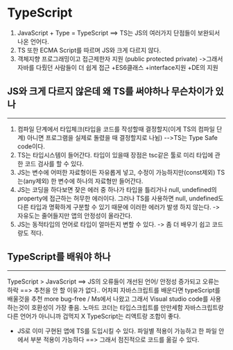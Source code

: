 # TypeScript
1. JavaScript + Type = TypeScript ==> TS는 JS의 여러가지 단점들이 보완되서 나온 언어다.
2. TS 또한 ECMA Script를 따르며 JS와 크게 다르지 않다.
3. 객체지향 프로그래밍이고
   접근제한자 지원 (public protected private) ->그래서 자바를 다뤘던 사람들이 더 쉽게 접근
+ES6클래스
+interface지원
+DE의 지원 


## JS와 크게 다르지 않은데 왜 TS를 써야하나 무슨차이가 있나
---
1. 컴파일 단계에서 타입체크(타입을 코드를 작성할때 결정할지(이게 TS의 컴파일 단계) 아니면 프로그램을 실제로 돌렸을 때 결정할지로 나뉨) -->TS는 Type Safe code이다.
2. TS는 타입시스템이 들어간다. 타입이 있을때 장점은 tsc같은 툴로 미리 타입에 관한 코드 검사를 할 수 있다.
3. JS는 변수에 어떠한 자료형이든 자유롭게 넣고, 수정이 가능하지만(const제외) TS는(any제외) 한 변수에 하나의 자료형만 들어간다.
4. JS는 코딩을 하다보면 잦은 에러 중 하나가 타입을 틀리거나 null, undefined의 property에 접근하는 허무한 에러이다. 
그러나 TS를 사용하면 null, undefined도 다른 타입과 명확하게 구분할 수 있기 때문에 이러한 에러가 발생 하지 않는다. -> 자유도는 줄어들지만 앱의 안정성이 올라간다.
5. JS는 동적타입의 언어로 타입이 얼마든지 변할 수 있다. -> 좀 더 배우기 쉽고 코드량도 적다. 

## TypeScript를 배워야 하나
---
TypeScript > JavaScript ==> JS의 오류들이 개선된 언어/ 안정성 증가되고 오류는 하락 ==> 추천을 안 할 이유가 없다..
어차피 자바스크립트를 배운다면 typeScript를 배울것을 추천 more bug-free / Ms에서 나왔고 그래서 Visual studio code를 사용하는것이 호환성이 가장 좋음.
노마드 코더는 타입스크립트를 만만세함 자바스크립트랑 다른 언어가 아니니까 겁먹지 X
TypeScript는 리액트랑 조합이 좋다.

+ JS로 이미 구현된 앱에 TS를 도입시킬 수 있다.
파일별 적용이 가능하고 
한 파일 안에서 부분 적용이 가능하다
==> 그래서 점진적으로 코드를 옮길 수 있다.